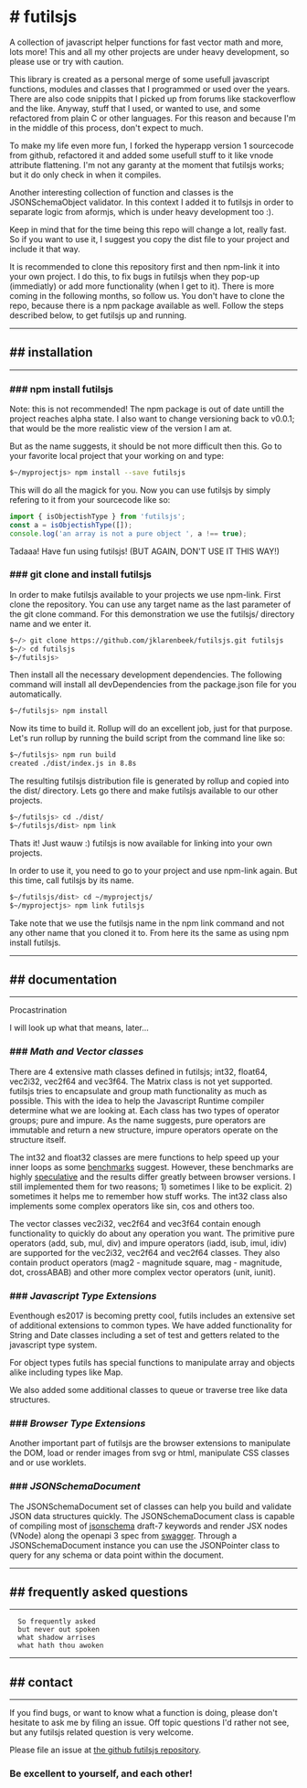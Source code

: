 # # futilsjs

A collection of javascript helper functions for fast vector math and more, lots more! This and all my other projects are under heavy development, so please use or try with caution.

This library is created as a personal merge of some usefull javascript functions, modules and classes that I programmed or used over the years. There are also code snippits that I picked up from forums like stackoverflow and the like. Anyway, stuff that I used, or wanted to use, and some refactored from plain C or other languages. For this reason and because I'm in the middle of this process, don't expect to much.

To make my life even more fun, I forked the hyperapp version 1 sourcecode from github, refactored it and added some usefull stuff to it like vnode attribute flattening. I'm not any garanty at the moment that futilsjs works; but it do only check in when it compiles.

Another interesting collection of function and classes is the JSONSchemaObject validator. In this context I added it to futilsjs in order to separate logic from aformjs, which is under heavy development too :).

Keep in mind that for the time being this repo will change a lot, really fast. So if you want to use it, I suggest you copy the dist file to your project and include it that way.

It is recommended to clone this repository first and then npm-link it into your own project. I do this, to fix bugs in futilsjs when they pop-up (immediatly) or add more functionality (when I get to it). There is more coming in the following months, so follow us. You don't have to clone the repo, because there is a npm package available as well. Follow the steps described below, to get futilsjs up and running.

---
## ## installation
---

### ### npm install futilsjs

Note: this is not recommended! The npm package is out of date untill the project reaches alpha state. I also want to change versioning back to v0.0.1; that would be the more realistic view of the version I am at.

But as the name suggests, it should be not more difficult then this. Go to your favorite local project that your working on and type:

```sh
$~/myprojectjs> npm install --save futilsjs
```

This will do all the magick for you. Now you can use futilsjs by simply refering to it from your sourcecode like so:

```js
import { isObjectishType } from 'futilsjs';
const a = isObjectishType([]);
console.log('an array is not a pure object ', a !== true);
```

Tadaaa! Have fun using futilsjs! (BUT AGAIN, DON'T USE IT THIS WAY!)

### ### git clone and install futilsjs

In order to make futilsjs available to your projects we use npm-link. First clone the repository. You can use any target name as the last parameter of the git clone command. For this demonstration we use the futilsjs/ directory name and we enter it.

```sh
$~/> git clone https://github.com/jklarenbeek/futilsjs.git futilsjs
$~/> cd futilsjs
$~/futilsjs>
```

Then install all the necessary development dependencies. The following command will install all devDependencies from the package.json file for you automatically.

```sh
$~/futilsjs> npm install
```

Now its time to build it. Rollup will do an excellent job, just for that purpose. Let's run rollup by running the build script from the command line like so:

```sh
$~/futilsjs> npm run build
created ./dist/index.js in 8.8s
```

The resulting futilsjs distribution file is generated by rollup and copied into the dist/ directory. Lets go there and make futilsjs available to our other projects.

```sh
$~/futilsjs> cd ./dist/
$~/futilsjs/dist> npm link
```

Thats it! Just wauw :) futilsjs is now available for linking into your own projects.

In order to use it, you need to go to your project and use npm-link again. But this time, call futilsjs by its name.

```sh
$~/futilsjs/dist> cd ~/myprojectjs/
$~/myprojectjs> npm link futilsjs
```

Take note that we use the futilsjs name in the npm link command and not any other name that you cloned it to. From here its the same as using npm install futilsjs.

---
## ## documentation
---

Procastrination

I will look up what that means, later...

### ### *Math and Vector classes*

There are 4 extensive math classes defined in futilsjs; int32, float64, vec2i32, vec2f64 and vec3f64. The Matrix class is not yet supported. futilsjs tries to encapsulate and group math functionality as much as possible. This with the idea to help the Javascript Runtime compiler determine what we are looking at. Each class has two types of operator groups; pure and impure. As the name suggests, pure operators are immutable and return a new structure, impure operators operate on the structure itself.

The int32 and float32 classes are mere functions to help speed up your inner loops as some [benchmarks](https://jsperf.com/math-hypot-vs-math-sqrt/7) suggest. However, these benchmarks are highly [speculative](https://mrale.ph/blog/2014/02/23/the-black-cat-of-microbenchmarks.html) and the results differ greatly between browser versions. I still implemented them for two reasons; 1) sometimes I like to be explicit. 2) sometimes it helps me to remember how stuff works. The int32 class also implements some complex operators like sin, cos and others too.

The vector classes vec2i32, vec2f64 and vec3f64 contain enough functionality to quickly do about any operation you want. The primitive pure operators (add, sub, mul, div) and impure operators (iadd, isub, imul, idiv) are supported for the vec2i32, vec2f64 and vec2f64 classes. They also contain product operators (mag2 - magnitude square, mag - magnitude, dot, crossABAB) and other more complex vector operators (unit, iunit).

### ### *Javascript Type Extensions*

Eventhough es2017 is becoming pretty cool, futils includes an extensive set of additional extensions to common types. We have added functionality for String and Date classes including a set of test and getters related to the javascript type system.

For object types futils has special functions to manipulate array and objects alike including types like Map.

We also added some additional classes to queue or traverse tree like data structures.

### ### *Browser Type Extensions*

Another important part of futilsjs are the browser extensions to manipulate the DOM, load or render images from svg or html, manipulate CSS classes and or use worklets.

### ### *JSONSchemaDocument*

The JSONSchemaDocument set of classes can help you build and validate JSON data structures quickly. The JSONSchemaDocument class is capable of compiling most of [jsonschema](https://ajv.js.org/keywords.html) draft-7 keywords and render JSX nodes (VNode) along the openapi 3 spec from [swagger](https://swagger.io/specification/#xmlObject). Through a JSONSchemaDocument instance you can use the JSONPointer class to query for any schema or data point within the document.

---
## ## frequently asked questions
---

```
  So frequently asked
  but never out spoken
  what shadow arrises
  what hath thou awoken
```

---
## ## contact
---

If you find bugs, or want to know what a function is doing, please don't hesitate to ask me by filing an issue. Off topic questions I'd rather not see, but any futilsjs related question is very welcome.

Please file an issue at [the github futilsjs repository](https://github.com/jklarenbeek/futilsjs/issues).

### Be excellent to yourself, and each other!

